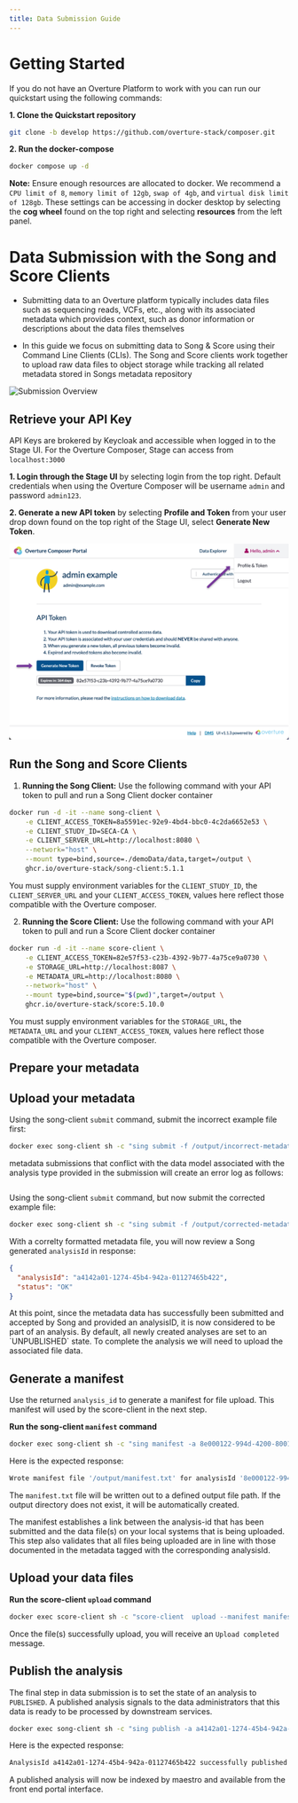 ```yaml
---
title: Data Submission Guide
---
```


# Getting Started

If you do not have an Overture Platform to work with you can run our quickstart using the following commands:

**1. Clone the Quickstart repository**

```bash
git clone -b develop https://github.com/overture-stack/composer.git
```

**2. Run the docker-compose**

```bash
docker compose up -d
```

<Warning>**Note:** Ensure enough resources are allocated to docker. We recommend a `CPU limit of 8`, `memory limit of 12gb`, `swap of 4gb`, and `virtual disk limit of 128gb`. These settings can be accessing in docker desktop by selecting the **cog wheel** found on the top right and selecting **resources** from the left panel.</Warning>

# Data Submission with the Song and Score Clients

- Submitting data to an Overture platform typically includes data files such as sequencing reads, VCFs, etc., along with its associated metadata which provides context, such as donor information or descriptions about the data files themselves


- In this guide we focus on submitting data to Song & Score using their Command Line Clients (CLIs). The Song and Score clients work together to upload raw data files to object storage while tracking all related metadata stored in Songs metadata repository

![Submission Overview](./assets/submissionOverview.webp 'End Goal')

## Retrieve your API Key

API Keys are brokered by Keycloak and accessible when logged in to the Stage UI. For the Overture Composer, Stage can access from `localhost:3000`

**1. Login through the Stage UI** by selecting login from the top right. Default credentials when using the Overture Composer will be username `admin` and password `admin123`.

**2. Generate a new API token** by selecting **Profile and Token** from your user drop down found on the top right of the Stage UI, select **Generate New Token**. 

![Accessing an API Key](./assets/apikey.png 'Accessing an API Key')

## Run the Song and Score Clients

1. **Running the Song Client:** Use the following command with your API token to pull and run a Song Client docker container


```bash
docker run -d -it --name song-client \
    -e CLIENT_ACCESS_TOKEN=8a5591ec-92e9-4bd4-bbc0-4c2da6652e53 \
    -e CLIENT_STUDY_ID=SECA-CA \
    -e CLIENT_SERVER_URL=http://localhost:8080 \
    --network="host" \
    --mount type=bind,source=./demoData/data,target=/output \
    ghcr.io/overture-stack/song-client:5.1.1
```

You must supply environment variables for the `CLIENT_STUDY_ID`, the `CLIENT_SERVER_URL` and your `CLIENT_ACCESS_TOKEN`, values here reflect those compatible with the Overture composer.

2. **Running the Score Client:** Use the following command with your API token to pull and run a Score Client docker container


```bash
docker run -d -it --name score-client \
    -e CLIENT_ACCESS_TOKEN=82e57f53-c23b-4392-9b77-4a75ce9a0730 \
    -e STORAGE_URL=http://localhost:8087 \
    -e METADATA_URL=http://localhost:8080 \
    --network="host" \
    --mount type=bind,source="$(pwd)",target=/output \
    ghcr.io/overture-stack/score:5.10.0
```

You must supply environment variables for the `STORAGE_URL`, the `METADATA_URL` and your `CLIENT_ACCESS_TOKEN`, values here reflect those compatible with the Overture composer.

## Prepare your metadata


## Upload your metadata

Using the song-client `submit` command, submit the incorrect example file first:

```bash
docker exec song-client sh -c "sing submit -f /output/incorrect-metadata.json"
```

metadata submissions that conflict with the data model associated with the analysis type provided in the submission will create an error log as follows:

```bash

```

Using the song-client `submit` command, but now submit the corrected example file:

```bash
docker exec song-client sh -c "sing submit -f /output/corrected-metadata.json"
```

With a correlty formatted metadata file, you will now review a Song generated `analysisId` in response:

```json
{
  "analysisId": "a4142a01-1274-45b4-942a-01127465b422",
  "status": "OK"
}
```

<Note title="What is an analysis?">
At this point, since the metadata data has successfully been submitted and accepted by Song and provided an analysisID, it is now considered to be part of an analysis. By default, all newly created analyses are set to an `UNPUBLISHED` state. To complete the analysis we will need to upload the associated file data.</Note>

## Generate a manifest

Use the returned `analysis_id` to generate a manifest for file upload. This manifest will used by the score-client in the next step. 

**Run the song-client `manifest` command**

```bash
docker exec song-client sh -c "sing manifest -a 8e000122-994d-4200-8001-22994d5200f1 -f /output/manifest.txt -d /output/"
```

Here is the expected response:

```bash
Wrote manifest file '/output/manifest.txt' for analysisId '8e000122-994d-4200-8001-22994d5200f1'
```

The `manifest.txt` file will be written out to a defined output file path. If the output directory does not exist, it will be automatically created.


<Note title="What is an manifest?">
The manifest establishes a link between the analysis-id that has been submitted and the data file(s) on your local systems that is being uploaded. This step also validates that all files being uploaded are in line with those documented in the metadata tagged with the corresponding analysisId.
</Note>

## Upload your data files

**Run the score-client `upload` command**

```bash
docker exec score-client sh -c "score-client  upload --manifest manifest.txt"
```

Once the file(s) successfully upload, you will receive an `Upload completed` message.

## Publish the analysis

The final step in data submission is to set the state of an analysis to `PUBLISHED`. A published analysis signals to the data administrators that this data is ready to be processed by downstream services.

```bash
docker exec song-client sh -c "sing publish -a a4142a01-1274-45b4-942a-01127465b422"
```

Here is the expected response:

```bash
AnalysisId a4142a01-1274-45b4-942a-01127465b422 successfully published
```

A published analysis will now be indexed by maestro and available from the front end portal interface.